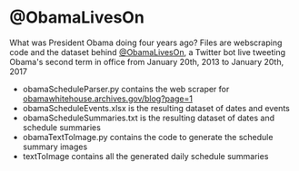 # @ObamaLivesOn
What was President Obama doing four years ago?
Files are webscraping code and the dataset behind [@ObamaLivesOn](twitter.com/ObamaLivesOn), a Twitter bot live tweeting Obama's second term in office from January 20th, 2013 to January 20th, 2017

* obamaScheduleParser.py contains the web scraper for [obamawhitehouse.archives.gov/blog?page=1](obamawhitehouse.archives.gov/blog?page=1)
* obamaScheduleEvents.xlsx is the resulting dataset of dates and events
* obamaScheduleSummaries.txt is the resulting dataset of dates and schedule summaries
* obamaTextToImage.py contains the code to generate the schedule summary images
* textToImage contains all the generated daily schedule summaries
